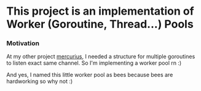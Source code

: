 # This project is an implementation of Worker (Goroutine, Thread...) Pools

### Motivation
At my other project [mercurius](github.com/ispiroglu/mercurius), I needed a structure for multiple goroutines to listen exact same channel. So I'm implementing a worker pool rn :)

And yes, I named this little worker pool as bees because bees are hardworking so why not :)
